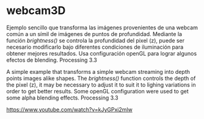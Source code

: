 # webcam3D

Ejemplo sencillo que transforma las imágenes provenientes de una webcam común a un símil de imágenes de puntos de profundidad.
Mediante la función *brightness()* se controla la profundidad del pixel (z), puede ser necesario modificarlo bajo diferentes condiciones de iluminación para obtener mejores resultados.
Usa configuración openGL para lograr algunos efectos de blending.
Processing 3.3

A simple example that transforms a simple webcam streaming into depth points images alike shapes.
The *brightness()* function controls the depth of the pixel (z), it may be necessary to adjust it to suit it to lighing variations in order to get better results.
Some openGL configuration were used to get some alpha blending effects.
Processing 3.3

https://www.youtube.com/watch?v=kJyGPxi2mlw
